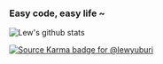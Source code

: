 ### Easy code, easy life ~

![Lew's github stats](https://github-readme-stats.vercel.app/api?username=lewyuburi&theme=vue)

[![Source Karma badge for @lewyuburi](https://sourcekarma-og.vercel.app/api/lewyuburi/github)](https://sourcekarma.vercel.app/lewyuburi)
